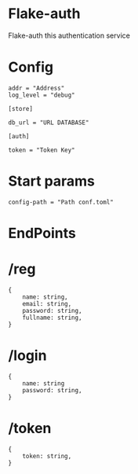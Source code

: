# Flake-auth
Flake-auth this authentication service

# Config 

```
addr = "Address"
log_level = "debug"

[store]

db_url = "URL DATABASE"

[auth]

token = "Token Key"

```
# Start params

```config-path = "Path conf.toml"```

# EndPoints 

# /reg

```
{
    name: string,
    email: string,
    password: string,
    fullname: string,
}
```

# /login

```
{
    name: string
    password: string,
}
```

# /token 

```
{
    token: string,
}

```